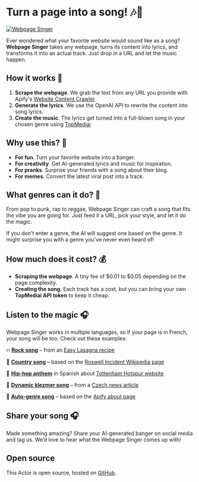 # Turn a page into a song! 🎶🎸

[![Webpage Singer](https://apify.com/actor-badge?actor=josef.prochazka/webpage-singer)](https://apify.com/josef.prochazka/webpage-singer)

Ever wondered what your favorite website would sound like as a song? **Webpage Singer** takes any webpage, turns its content into lyrics, and transforms it into an actual track. Just drop in a URL and let the music happen.  

## How it works 🎤  

1. **Scrape the webpage**. We grab the text from any URL you provide with Apify's [Website Content Crawler](https://apify.com/apify/website-content-crawler)
2. **Generate the lyrics**. We use the OpenAI API to rewrite the content into song lyrics.  
3. **Create the music**. The lyrics get turned into a full-blown song in your chosen genre using [TopMediai](https://www.topmediai.com/)

## Why use this? 🤔  

- **For fun**. Turn your favorite website into a banger.  
- **For creativity**. Get AI-generated lyrics and music for inspiration.  
- **For pranks**. Surprise your friends with a song about their blog.  
- **For memes**. Convert the latest viral post into a track.  

## What genres can it do? 🎸  

From pop to punk, rap to reggae, Webpage Singer can craft a song that fits the vibe you are going for. Just feed it a URL, pick your style, and let it do the magic.

If you don't enter a genre, the AI will suggest one based on the genre. It might surprise you with a genre you've never even heard of!

## How much does it cost? 💰  

- **Scraping the webpage**. A tiny fee of $0.01 to $0.05 depending on the page complexity.  
- **Creating the song**. Each track has a cost, but you can bring your own **TopMediai API token** to keep it cheap.  

## Listen to the magic 🎧  

Webpage Singer works in multiple languages, so if your page is in French, your song will be too. Check out these examples:  

🔥 **[Rock song](https://api.apify.com/v2/key-value-stores/kVjKLzHUsdRec3eli/records/song_variant_1)** – from an [Easy Lasagna recipe](https://www.allrecipes.com/recipe/12011/easy-lasagna-ii/)  

🎸 **[Country song](https://api.apify.com/v2/key-value-stores/CcwRp1jXkfF5uL1XW/records/song_variant_1)** – based on the [Roswell Incident Wikipedia page](https://en.wikipedia.org/wiki/Roswell_incident)  

🎤 **[Hip-hop anthem](https://api.apify.com/v2/key-value-stores/QASzABuO398SeY4TH/records/song_variant_1)** in Spanish about [Tottenham Hotspur website](https://www.tottenhamhotspur.com/)  

🎻 **[Dynamic klezmer song](https://api.apify.com/v2/key-value-stores/Uxhvt2lQFzEkTD1mm/records/song_variant_1)** – from a [Czech news article](https://www.irozhlas.cz/zivotni-styl/vareni-jidlo/svetovy-den-barmanu-vlastne-mixologu-a-navic-jeden-nealko-koktejl_2502220900_dci)

🎵 **[Auto-genre song](https://api.apify.com/v2/key-value-stores/aXqrrXXCZT3yYUGdR/records/song)** – based on the [Apify about page](https://apify.com/about)  

## Share your song 🎧  

Made something amazing? Share your AI-generated banger on social media and tag us. We’d love to hear what the Webpage Singer comes up with!  

## Open source  

This Actor is open source, hosted on [GitHub](https://github.com/Pijukatel/actor-text-summary-song).  
